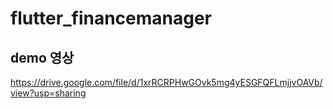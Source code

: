 # flutter_financemanager

## demo 영상
https://drive.google.com/file/d/1xrRCRPHwGOvk5mg4yESGFQFLmjjvOAVb/view?usp=sharing

